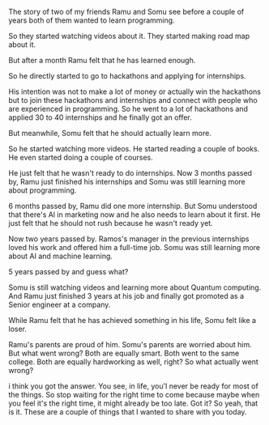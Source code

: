 
The story of two of my friends Ramu and Somu see before a couple of years both of them wanted to learn programming.

So they started watching videos about it.
They started making road map about it.

But after a month Ramu felt that he has learned enough.

So he directly started to go to hackathons and applying for internships. 

His intention was not to make a lot of money or actually win the hackathons but to join these hackathons and internships and connect with people who are experienced in programming. So he went to a lot of hackathons and applied 30 to 40 internships and he finally got an offer.

But meanwhile, Somu felt that he should actually learn more.

So he started watching more videos. He started reading a couple of books. He even started doing a couple of courses.

He just felt that he wasn't ready to do internships. Now 3 months passed by, Ramu just finished his internships and Somu was still learning more about programming. 

6 months passed by, Ramu did one more internship. But Somu understood that there's Al in marketing now and he also needs to learn about it first. He just felt that he should not rush because he wasn't ready yet.

Now two years passed by. Ramos's manager in the previous internships loved his work and offered him a full-time job. Somu was still learning more about AI and machine learning.

5 years passed by and guess what? 

Somu is still watching videos and learning more about Quantum computing. And Ramu just finished 3 years at his job and finally got promoted as a Senior engineer at a company.

While Ramu felt that he has achieved something in his life, Somu felt like a loser. 

Ramu's parents are proud of him. Somu's parents are worried about him. But what went wrong? Both are equally smart. Both went to the same college. Both are equally hardworking as well, right? So what actually went wrong?

i think you got the answer. You see, in life, you'l never be ready for most of the things. So stop waiting for the right time to come because maybe when you feel it's the right time, it might already be too late. Got it? So yeah, that is it. These are a couple of things that I wanted to share with you today. 